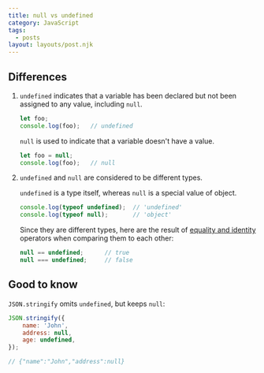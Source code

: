 ```yaml
---
title: null vs undefined
category: JavaScript
tags:
  - posts
layout: layouts/post.njk
---
```


## Differences

1. `undefined` indicates that a variable has been declared but not been assigned to any value, including `null`.

    ```js
    let foo;
    console.log(foo);   // undefined
    ```
    
    `null` is used to indicate that a variable doesn't have a value.

    ```js
    let foo = null;
    console.log(foo);   // null
    ```

2. `undefined` and `null` are considered to be different types. 

    `undefined` is a type itself, whereas `null` is a special value of object.

    ```js
    console.log(typeof undefined);  // 'undefined'
    console.log(typeof null);       // 'object'
    ```
    
    Since they are different types, here are the result of [equality and identity](/equality-operator-vs-strict-equality-operator) operators when comparing them to each other:

    ```js
    null == undefined;      // true
    null === undefined;     // false
    ```

## Good to know

`JSON.stringify` omits `undefined`, but keeps `null`:

```js
JSON.stringify({
    name: 'John',
    address: null,
    age: undefined,
});

// {"name":"John","address":null}
```